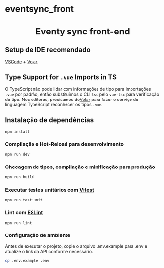 # eventsync_front

<h1 align='center'> Eventy sync front-end</h1>

## Setup de IDE recomendado

[VSCode](https://code.visualstudio.com/) + [Volar](https://marketplace.visualstudio.com/items?itemName=Vue.volar).

## Type Support for `.vue` Imports in TS

O TypeScript não pode lidar com informações de tipo para importações `.vue` por padrão, então substituímos o CLI `tsc` pelo `vue-tsc` para verificação de tipo. Nos editores, precisamos do[Volar](https://marketplace.visualstudio.com/items?itemName=Vue.volar) para fazer o serviço de linguagem TypeScript reconhecer os tipos `.vue`.

## Instalação de dependências

```sh
npm install
```

### Compilação e Hot-Reload para desenvolvimento

```sh
npm run dev
```

### Checagem de tipos, compilação e minificação para produção

```sh
npm run build
```

### Executar testes unitários com [Vitest](https://vitest.dev/)

```sh
npm run test:unit
```

### Lint com [ESLint](https://eslint.org/)

```sh
npm run lint
```

### Configuração de ambiente
Antes de executar o projeto, copie o arquivo .env.example para .env e atualize o link da API conforme necessário.
```sh
cp .env.example .env
```